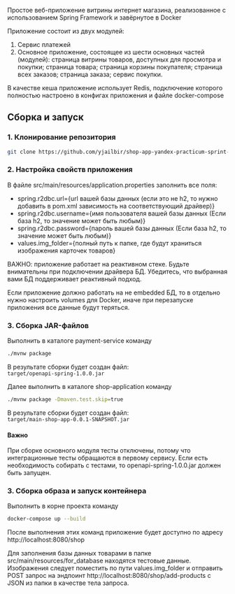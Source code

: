Простое веб-приложение витрины интернет магазина, реализованное с использованием Spring Framework и завёрнутое в Docker

Приложение состоит из двух модулей:
1) Сервис платежей
2) Основное приложение, состоящее из шести основных частей (модулей): страница витрины товаров, доступных для просмотра
и покупки; страница товара; страница корзины покупателя; страница всех заказов; страница заказа; сервис покупки.

В качестве кеша приложение использует Redis, подключение которого полностью настроено в конфигах приложения и
файле docker-compose

## Сборка и запуск

### 1. Клонирование репозитория

```bash 
git clone https://github.com/yjailbir/shop-app-yandex-practicum-sprint-5
```

### 2. Настройка свойств приложения

В файле src/main/resources/application.properties заполнить все поля:
- spring.r2dbc.url={url вашей базы данных (если это не h2, то нужно добавить в pom.xml зависимость на соответствующий драйвер)}
- spring.r2dbc.username={имя пользователя вашей базы данных (Если база h2, то значение может быть любым)}
- spring.r2dbc.password={пароль вашей базы данных (Если база h2, то значение может быть любым)}
- values.img_folder={полный путь к папке, где будут храниться изображения карточек товаров}

ВАЖНО: приложение работает на реактивном стеке. Будьте внимательны при подключении драйвера БД. Убедитесь, что выбранная
вами БД поддерживает реактивный подход.

Если приложение должно работать на не embedded БД, то в отдельно нужно настроить volumes для Docker, иначе при перезапуске
приложения все данные будут теряться.

### 3. Сборка JAR-файлов

Выполнить в каталоге payment-service команду

```bash
./mvnw package
```

В результате сборки будет создан файл:  
`target/openapi-spring-1.0.0.jar`

Далее выполнить в каталоге shop-application команду

```bash
./mvnw package -Dmaven.test.skip=true
```
В результате сборки будет создан файл:  
`target/main-shop-app-0.0.1-SNAPSHOT.jar`

#### Важно
При сборке основного модуля тесты отключены, потому что интеграционные тесты обращаются в первому сервису.
Если есть необходимость собирать с тестами, то openapi-spring-1.0.0.jar должен быть запущен.

### 3. Сборка образа и запуск контейнера

Выполнить в корне проекта команду

```bash
docker-compose up --build
```

После выполнения этих команд приложение будет доступно по адресу http://localhost:8080/shop

Для заполнения базы данных товарами в папке src/main/resources/for_database находятся тестовые данные.
Изображения следует поместить по пути values.img_folder и отправить POST запрос на эндпоинт http://localhost:8080/shop/add-products
с JSON из папки в качестве тела запроса. 